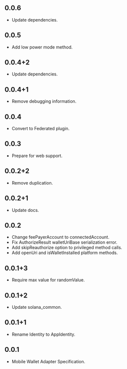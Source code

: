 ## 0.0.6

* Update dependencies.

## 0.0.5

* Add low power mode method.

## 0.0.4+2

* Update dependencies.

## 0.0.4+1

* Remove debugging information.

## 0.0.4

* Convert to Federated plugin.

## 0.0.3

* Prepare for web support.

## 0.0.2+2

* Remove duplication.

## 0.0.2+1

* Update docs.

## 0.0.2

* Change feePayerAccount to connectedAccount.
* Fix AuthorizeResult walletUriBase serialization error.
* Add skipReauthorize option to privileged method calls.
* Add openUri and isWalletInstalled platform methods.

## 0.0.1+3

* Require max value for randomValue.

## 0.0.1+2

* Update solana_common.

## 0.0.1+1

* Rename Identity to AppIdentity.

## 0.0.1

* Mobile Wallet Adapter Specification.
